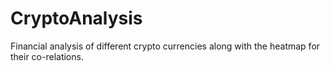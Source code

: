 # CryptoAnalysis

Financial analysis of different crypto currencies along with the heatmap for their co-relations. 
